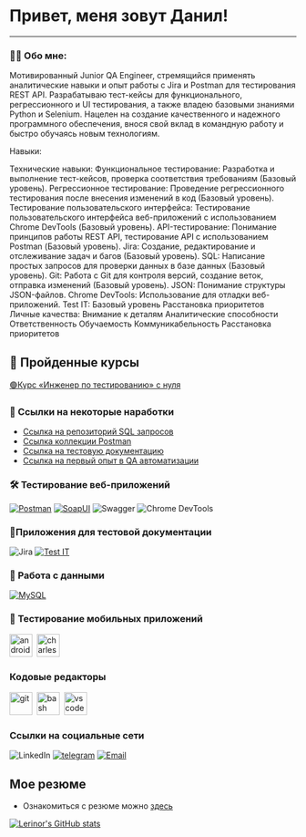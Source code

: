 # Привет, меня зовут Данил!

---

### 👨‍💻 Обо мне:

Мотивированный Junior QA Engineer, стремящийся применять аналитические навыки и опыт работы с Jira и Postman для тестирования REST API. Разрабатываю тест-кейсы для функционального, регрессионного и UI тестирования, а также владею базовыми знаниями Python и Selenium. Нацелен на создание качественного и надежного программного обеспечения, внося свой вклад в командную работу и быстро обучаясь новым технологиям.

Навыки:

Технические навыки:
Функциональное тестирование: Разработка и выполнение тест-кейсов, проверка соответствия требованиям (Базовый уровень).
Регрессионное тестирование: Проведение регрессионного тестирования после внесения изменений в код (Базовый уровень).
Тестирование пользовательского интерфейса: Тестирование пользовательского интерфейса веб-приложений с использованием Chrome DevTools (Базовый уровень).
API-тестирование: Понимание принципов работы REST API, тестирование API с использованием Postman (Базовый уровень).
Jira: Создание, редактирование и отслеживание задач и багов (Базовый уровень).
SQL: Написание простых запросов для проверки данных в базе данных (Базовый уровень).
Git: Работа с Git для контроля версий, создание веток, отправка изменений (Базовый уровень).
JSON: Понимание структуры JSON-файлов.
Chrome DevTools: Использование для отладки веб-приложений.
Test IT: Базовый уровень
Расстановка приоритетов
Личные качества:
Внимание к деталям
Аналитические способности
Ответственность
Обучаемость
Коммуникабельность
Расстановка приоритетов

## 📖 Пройденные курсы 
[🟢Курс «Инженер по тестированию» с нуля](https://sky.pro/courses/programming/qa-engineer#giftpopup) 


### 📁 Ссылки на некоторые наработки
- <a href="https://github.com/Lerinor/MySQL.git" target="_blank">Ссылка на репозиторий SQL запросов</a>
- <a href="https://github.com/Lerinor/-postman-collections.git" target="_blank">Ссылка  коллекции Postman</a>
- <a href="https://github.com/Lerinor/Test-documentation.git" target="_blank">Ссылка на тестовую документацию</a>
- <a href="https://github.com/Lerinor/QA_Automation/tree/main/Python" target="_blank">Ссылка на первый опыт в QA автоматизации</a>

### 🛠 Тестирование веб-приложений
[![Postman](https://shields.fly.dev/badge/-Postman-CCFF66?style=for-the-badge&logo=postman)](https://github.com/Lerinor/Postman-collections)
[![SoapUI](https://shields.fly.dev/badge/-SOAPUI-FFFF66?style=for-the-badge&logo=)](https://github.com/Lerinor/SoapUI-Project)
![Swagger](https://shields.fly.dev/badge/-Swagger-cc3300?style=for-the-badge&logo=Swagger)
![Chrome DevTools](https://img.shields.io/badge/-Chrome%20DevTools-FF6C37?style=for-the-badge&logo=googlechrome&logoColor=white)

### 📁Приложения для тестовой документации
![Jira](https://shields.fly.dev/badge/-Jira-003399?style=for-the-badge&logo=jira)
[![Test IT](https://img.shields.io/badge/-Test%20IT-8A2BE2?style=for-the-badge&logo=data&logoColor=white)](https://github.com/Lerinor/Test-documentation/tree/main/TasteIT)
### 💾 Работа с данными
[![MySQL](https://shields.fly.dev/badge/-MYSQL-66FFFF?style=for-the-badge&logo=mysql)](https://github.com/Lerinor/MySQL.git)

### 📱 Тестирование мобильных приложений
<div>
  <img src="https://cdn.jsdelivr.net/gh/devicons/devicon/icons/androidstudio/androidstudio-original.svg" title="android-studio" alt="android-studio" width="40" height="40"/>&nbsp
  <img src="https://cdn.icon-icons.com/icons2/3053/PNG/512/charles_proxy_macos_bigsur_icon_190302.png" title="charles-proxy" alt="charles-proxy" width="40" height="40"/>&nbsp
</div>

### Кодовые редакторы
<div>
  <img src="https://cdn.jsdelivr.net/gh/devicons/devicon/icons/git/git-original.svg" title="git" alt="git" width="40" height="40"/>&nbsp
  <img src="https://upload.wikimedia.org/wikipedia/commons/thumb/4/4b/Bash_Logo_Colored.svg/1024px-Bash_Logo_Colored.svg.png?20180723054350" title="bash" alt="bash" width="40" height="40"/>&nbsp
  <img src="https://cdn.jsdelivr.net/gh/devicons/devicon/icons/vscode/vscode-original.svg" title="vscode" alt="vscode" width="40" height="40"/>&nbsp
  
  </div>
  

### Ссылки на социальные сети
![LinkedIn](https://shields.fly.dev/badge/-LinkedIN-090909?style=for-the-badge&logo=LinkedIN)
[![telegram](https://shields.fly.dev/badge/-Tg-090909?style=for-the-badge&logo=telegram)](https://t.me/Lerinor)
[![Email](https://shields.fly.dev/badge/-Email-090909?style=for-the-badge&)](mailto:dbiryukov51@gmail.com)

## Мое резюме 
- Ознакомиться с резюме можно [здесь](https://github.com/Lerinor/lerinor/blob/main/Резюме_QA_engineer_Тестировщик_Данил_Бирюков_от_28_06_2025_14_34%20(1).pdf) 


[![Lerinor's GitHub stats](https://github-readme-stats.vercel.app/api?username=Lerinor&show_icons=true&theme=dracula)](https://github.com/anuraghazra/github-readme-stats)
